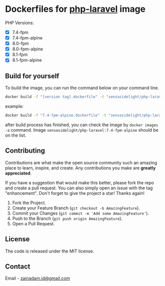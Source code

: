 # Dockerfiles for [php-laravel](https://hub.docker.com/repository/docker/sensasidelight/php-laravel) image

PHP Versions:

- [x] 7.4-fpm
- [x] 7.4-fpm-alpine
- [x] 8.0-fpm
- [x] 8.0-fpm-alpine
- [x] 8.1-fpm
- [x] 8.1-fpm-alpine

## Build for yourself

To build the image, you can run the command below on your command line.

```bash
docker build -f "[version tag].dockerfile" -t "sensasidelight/php-laravel:[version tag]" .
```

example:

```bash
docker build -f "7.4-fpm-alpine.dockerfile" -t "sensasidelight/php-laravel:7.4-fpm-alpine" .
```

after build process has finished, you can check the image by `docker images -a` command. Image `sensasidelight/php-laravel:7.4-fpm-alpine` should be on the list.

## Contributing

Contributions are what make the open source community such an amazing place to learn, inspire, and create. Any contributions you make are **greatly appreciated**.

If you have a suggestion that would make this better, please fork the repo and create a pull request. You can also simply open an issue with the tag "enhancement". Don't forget to give the project a star! Thanks again!

1. Fork the Project.
2. Create your Feature Branch (`git checkout -b AmazingFeature`).
3. Commit your Changes (`git commit -m 'Add some AmazingFeature'`).
4. Push to the Branch (`git push origin AmazingFeature`).
5. Open a Pull Request.

## License

The code is released under the MIT license.

## Contact

Email - [zainadam.id@gmail.com](mailto:zainadam.id+gh+readme@gmail.com?subject=[GitHub]%20Dockerfiles%20for%20php-laravel)